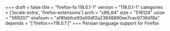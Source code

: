+++
draft = false
title = "firefox-fa 118.0.1-1"
version = "118.0.1-1"
categories = ['locale-extra', 'firefox-extensions']
arch = "x86_64"
size = "516124"
usize = "569207"
sha1sum = "af8fabfce93a00df2a23848890ee7cac6736d18a"
depends = "['firefox>=118.0.1']"
+++
Persian language support for Firefox